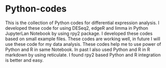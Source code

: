 # Python-codes
This is the collection of Python codes for differential expression analysis.
I developed these code for using DESeq2, edgeR and limma in Python JupyterLan Notebook by using rpy2 package.
I developed these codes based on small example files. These codes are working well, in future I will use these code for my data analysis.
These codes help me to use power of Python and R in same Notebook. 
In past I also used Python and R in R markdown by using reticulate. I found rpy2 based Python and R integration is better and easy.
